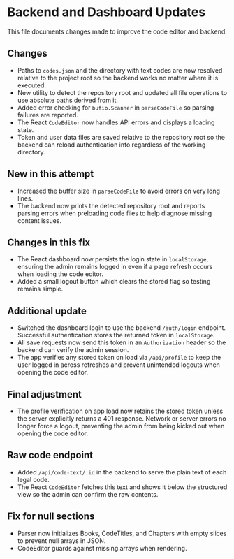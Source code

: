 # Backend and Dashboard Updates

This file documents changes made to improve the code editor and backend.

## Changes
- Paths to `codes.json` and the directory with text codes are now resolved
  relative to the project root so the backend works no matter where it is
  executed.
- New utility to detect the repository root and updated all file operations to
  use absolute paths derived from it.
- Added error checking for `bufio.Scanner` in `parseCodeFile` so parsing failures
  are reported.
- The React `CodeEditor` now handles API errors and displays a loading state.
- Token and user data files are saved relative to the repository root so the
  backend can reload authentication info regardless of the working directory.

## New in this attempt
- Increased the buffer size in `parseCodeFile` to avoid errors on very long lines.
- The backend now prints the detected repository root and reports parsing errors
  when preloading code files to help diagnose missing content issues.

## Changes in this fix
- The React dashboard now persists the login state in `localStorage`, ensuring
  the admin remains logged in even if a page refresh occurs when loading the
  code editor.
- Added a small logout button which clears the stored flag so testing remains
  simple.

## Additional update
- Switched the dashboard login to use the backend `/auth/login` endpoint.
  Successful authentication stores the returned token in `localStorage`.
- All save requests now send this token in an `Authorization` header so the
  backend can verify the admin session.
- The app verifies any stored token on load via `/api/profile` to keep the user
  logged in across refreshes and prevent unintended logouts when opening the
  code editor.

## Final adjustment
- The profile verification on app load now retains the stored token unless the server explicitly returns a 401 response. Network or server errors no longer force a logout, preventing the admin from being kicked out when opening the code editor.

## Raw code endpoint
- Added `/api/code-text/:id` in the backend to serve the plain text of each legal code.
- The React `CodeEditor` fetches this text and shows it below the structured view so the admin can confirm the raw contents.
## Fix for null sections
- Parser now initializes Books, CodeTitles, and Chapters with empty slices to prevent null arrays in JSON.
- CodeEditor guards against missing arrays when rendering.
